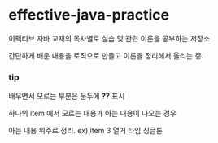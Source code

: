 # effective-java-practice

이펙티브 자바 교재의 목차별로 실습 및 관련 이론을 공부하는 저장소

간단하게 배운 내용을 로직으로 만들고 이론을 정리해서 올리는 중.

### tip
배우면서 모르는 부분은 문두에 **??** 표시

하나의 item 에서 모르는 내용과 아는 내용이 나오는 경우

아는 내용 위주로 정리. ex) item 3 열거 타임 싱글톤
